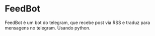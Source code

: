 # FeedBot
FeedBot é um bot do telegram, que recebe post via RSS e traduz para mensagens no telegram. Usando python.
